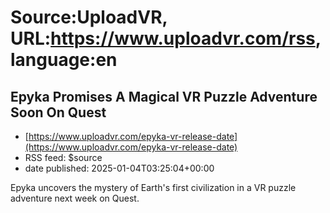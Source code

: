 # Source:UploadVR, URL:https://www.uploadvr.com/rss, language:en

## Epyka Promises A Magical VR Puzzle Adventure Soon On Quest
 - [https://www.uploadvr.com/epyka-vr-release-date](https://www.uploadvr.com/epyka-vr-release-date)
 - RSS feed: $source
 - date published: 2025-01-04T03:25:04+00:00

Epyka uncovers the mystery of Earth&#39;s first civilization in a VR puzzle adventure next week on Quest.

